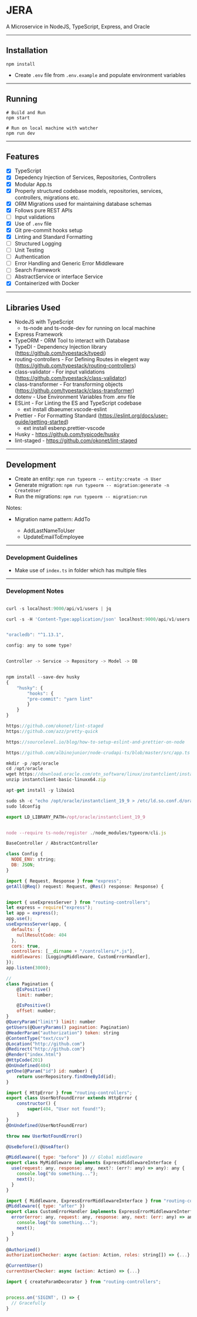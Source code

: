 # JERA

A Microservice in NodeJS, TypeScript, Express, and Oracle

---

## Installation

```shell
npm install
```

- Create `.env` file from `.env.example` and populate environment variables

---

## Running

```shell
# Build and Run
npm start

# Run on local machine with watcher
npm run dev
```

---

## Features

- [x] TypeScript
- [x] Depedency Injection of Services, Repositories, Controllers
- [x] Modular App.ts
- [x] Properly structured codebase models, repositories, services, controllers, migrations etc.
- [x] ORM Migrations used for maintaining database schemas
- [x] Follows pure REST APIs
- [ ] Input validations
- [x] Use of `.env` file
- [x] Git pre-commit hooks setup
- [x] Linting and Standard Formatting
- [ ] Structured Logging
- [ ] Unit Testing
- [ ] Authentication
- [ ] Error Handling and Generic Error Middleware
- [ ] Search Framework
- [ ] AbstractService or interface Service
- [x] Containerized with Docker

---

## Libraries Used

- NodeJS with TypeScript
  - ts-node and ts-node-dev for running on local machine
- Express Framework
- TypeORM - ORM Tool to interact with Database
- TypeDI - Dependency Injection library (https://github.com/typestack/typedi)
- routing-controllers - For Defining Routes in elegent way (https://github.com/typestack/routing-controllers)
- class-validator - For input validations (https://github.com/typestack/class-validator)
- class-transformer - For transforming objects (https://github.com/typestack/class-transformer)
- dotenv - Use Environment Variables from .env file
- ESLint - For Linting the ES and TypeScript codebase
  - ext install dbaeumer.vscode-eslint
- Prettier - For Formatting Standard (https://eslint.org/docs/user-guide/getting-started)
  - ext install esbenp.prettier-vscode
- Husky - https://github.com/typicode/husky
- lint-staged - https://github.com/okonet/lint-staged

---

## Development

- Create an entity: `npm run typeorm -- entity:create -n User`
- Generate migration: `npm run typeorm -- migration:generate -n CreateUser`
- Run the migrations: `npm run typeorm -- migration:run`

Notes:
- Migration name pattern: Add<field>To<Entity>
  - AddLastNameToUser
  - UpdateEmailToEmployee

---

### Development Guidelines

- Make use of `index.ts` in folder which has multiple files

---

### Development Notes

```javascript

curl -s localhost:9000/api/v1/users | jq

curl -s -H 'Content-Type:application/json' localhost:9000/api/v1/users -d '{"firstName": "f1", "lastName": "l1", "email": "e1"}' | jq


"oracledb": "^1.13.1",

config: any to some type?


Controller -> Service -> Repository -> Model -> DB


npm install --save-dev husky
{
    "husky": {
        "hooks": {
        "pre-commit": "yarn lint"
        }
    }
}

https://github.com/okonet/lint-staged
https://github.com/azz/pretty-quick

https://sourcelevel.io/blog/how-to-setup-eslint-and-prettier-on-node

https://github.com/albinojunior/node-crudapi-ts/blob/master/src/app.ts

mkdir -p /opt/oracle
cd /opt/oracle
wget https://download.oracle.com/otn_software/linux/instantclient/instantclient-basic-linuxx64.zip
unzip instantclient-basic-linuxx64.zip

apt-get install -y libaio1

sudo sh -c "echo /opt/oracle/instantclient_19_9 > /etc/ld.so.conf.d/oracle-instantclient.conf"
sudo ldconfig

export LD_LIBRARY_PATH=/opt/oracle/instantclient_19_9


node --require ts-node/register ./node_modules/typeorm/cli.js

BaseController / AbstractController

class Config {
  NODE_ENV: string;
  DB: JSON;
}

import { Request, Response } from "express";
getAll(@Req() request: Request, @Res() response: Response) {


import { useExpressServer } from "routing-controllers";
let express = require("express");
let app = express();
app.use();
useExpressServer(app, {
  defaults: {
    nullResultCode: 404
  },
  cors: true,
  controllers: [__dirname + "/controllers/*.js"],
  middlewares: [LoggingMiddleware, CustomErrorHandler],
});
app.listen(3000); 

// 
class Pagination {
    @IsPositive()
    limit: number;

    @IsPositive()
    offset: number;
}
@QueryParam("limit") limit: number
getUsers(@QueryParams() pagination: Pagination)
@HeaderParam("authorization") token: string
@ContentType("text/csv")
@Location("http://github.com")
@Redirect("http://github.com")
@Render("index.html")
@HttpCode(201)
@OnUndefined(404)
getOne(@Param("id") id: number) {
    return userRepository.findOneById(id);
}

import { HttpError } from "routing-controllers";
export class UserNotFoundError extends HttpError {
    constructor() {
        super(404, "User not found!");
    }
}
@OnUndefined(UserNotFoundError)

throw new UserNotFoundError()

@UseBefore()/@UseAfter()

@Middleware({ type: "before" }) // Global middleware
export class MyMiddleware implements ExpressMiddlewareInterface {
  use(request: any, response: any, next?: (err?: any) => any): any {
    console.log("do something...");
    next();
  }
}

import { Middleware, ExpressErrorMiddlewareInterface } from "routing-controllers";
@Middleware({ type: "after" })
export class CustomErrorHandler implements ExpressErrorMiddlewareInterface {
  error(error: any, request: any, response: any, next: (err: any) => any) {
    console.log("do something...");
    next();
  }
}

@Authorized()
authorizationChecker: async (action: Action, roles: string[]) => {...}

@CurrentUser()
currentUserChecker: async (action: Action) => {...}

import { createParamDecorator } from "routing-controllers";


process.on('SIGINT', () => { 
  // Gracefully 
}

```
